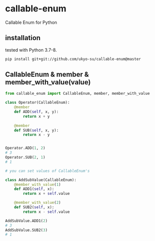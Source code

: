 # callable-enum
Callable Enum for Python

## installation

tested with Python 3.7-8.

```bash
pip install git+git://github.com/ukyo-su/callable-enum@master
```

## CallableEnum & member & member_with_value(value)

```python
from callable_enum import CallableEnum, member, member_with_value

class Operator(CallableEnum):
    @member
    def ADD(self, x, y):
        return x + y
    
    @member
    def SUB(self, x, y):
        return x - y


Operator.ADD(1, 2)
# 3
Operator.SUB(2, 1)
# 1

# you can set values of CallableEnum's

class AddSubValue(CallableEnum):
    @member_with_value(1)
    def ADD1(self, x):
        return x + self.value

    @member_with_value(2)
    def SUB2(self, x):
        return x - self.value

AddSubValue.ADD1(2)
# 3
AddSubValue.SUB2(3)
# 1
```

